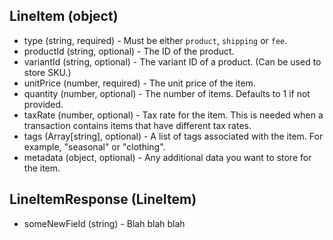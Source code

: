 ## LineItem (object)
+ type (string, required) - Must be either `product`, `shipping` or `fee`.
+ productId (string, optional) - The ID of the product. 
+ variantId (string, optional) - The variant ID of a product. (Can be used to store SKU.)
+ unitPrice (number, required) - The unit price of the item. 
+ quantity (number, optional) - The number of items. Defaults to 1 if not provided. 
+ taxRate (number, optional) - Tax rate for the item. This is needed when a transaction contains items that have different tax rates.
+ tags (Array[string], optional) - A list of tags associated with the item. For example, "seasonal" or "clothing".
+ metadata (object, optional) - Any additional data you want to store for the item.

## LineItemResponse (LineItem)
+ someNewField (string) - Blah blah blah
